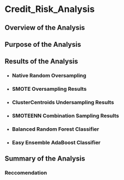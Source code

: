 # Credit_Risk_Analysis
## Overview of the Analysis
## Purpose of the Analysis
## Results of the Analysis
- ### Native Random Oversampling
- ### SMOTE Oversampling Results
- ### ClusterCentroids Undersampling Results
- ### SMOTEENN Combination Sampling Results
- ### Balanced Random Forest Classifier
- ### Easy Ensemble AdaBoost Classifier
## Summary of the Analysis
### Reccomendation
